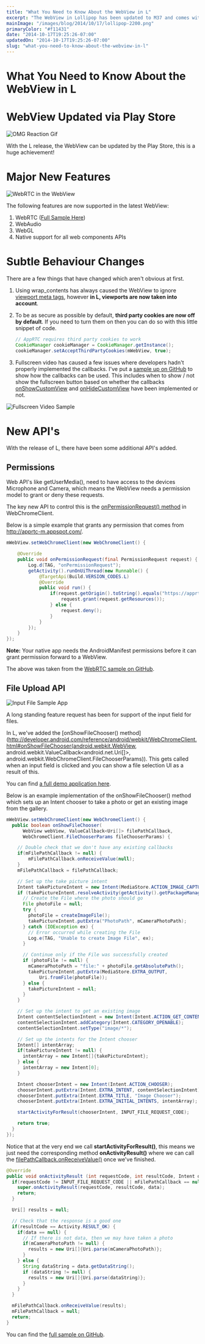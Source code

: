 ```yaml
---
title: "What You Need to Know About the WebView in L"
excerpt: "The WebView in Lollipop has been updated to M37 and comes with some new API's and alterations to some behaviours. I've noted them down just in case."
mainImage: "/images/blog/2014/10/17/lollipop-2200.png"
primaryColor: "#f11431"
date: "2014-10-17T19:25:26-07:00"
updatedOn: "2014-10-17T19:25:26-07:00"
slug: "what-you-need-to-know-about-the-webview-in-l"
---
```


# What You Need to Know About the WebView in L

# WebView Updated via Play Store

![OMG Reaction Gif](/images/blog/2014/10/17/tumblr-lm11bt4oak1qe6xr2.gif)

With the L release, the WebView can be updated by the Play Store, this is a huge achievement!

# Major New Features

![WebRTC in the WebView](/images/blog/2014/10/17/328932a7-4adf-4e9a-8542-cc16ed01b963.png "400")

The following features are now supported in the latest WebView:

1. WebRTC ([Full Sample Here](https://github.com/GoogleChrome/chromium-webview-samples/tree/master/webrtc-example))
2. WebAudio
3. WebGL
4. Native support for all web components APIs

# Subtle Behaviour Changes

There are a few things that have changed which aren't obvious at first.

1.  Using wrap_contents has always caused the WebView to ignore [viewport meta tags](https://developers.google.com/web/fundamentals/layouts/rwd-fundamentals/set-the-viewport?hl=en), however **in L, viewports are now taken into account**.
2.  To be as secure as possible by default, **third party cookies are now off by default**. If you need to turn them on then you can do so with this little snippet of code.

    ```java
    // AppRTC requires third party cookies to work
    CookieManager cookieManager = CookieManager.getInstance();
    cookieManager.setAcceptThirdPartyCookies(mWebView, true);
    ```

3. Fullscreen video has caused a few issues where developers hadn't properly implemented the callbacks. I've put a [sample up on GitHub](https://github.com/GoogleChrome/chromium-webview-samples/tree/master/fullscreen-video-sample) to show how the callbacks can be used. This includes when to show / not show the fullscreen button based on whether the callbacks <a href="http://developer.android.com/reference/android/webkit/WebChromeClient.html#onShowCustomView(android.view.View, android.webkit.WebChromeClient.CustomViewCallback">onShowCustomView</a> and [onHideCustomView](http://developer.android.com/reference/android/webkit/WebChromeClient.html#onHideCustomView()) have been implemented or not.

![Fullscreen Video Sample](/images/blog/2014/10/17/09894563-e134-4962-9a3a-1de11c2fbf99.png "400")

# New API's

With the release of L, there have been some additional API's added.

## Permissions

Web API's like getUserMedia(), need to have access to the devices Microphone and Camera, which means the WebView needs a permission model to grant or deny these requests.

The key new API to control this is the [onPermissionRequest() method](http://developer.android.com/reference/android/webkit/WebChromeClient.html#onPermissionRequest(android.webkit.PermissionRequest)) in WebChromeClient.

Below is a simple example that grants any permission that comes from http://apprtc-m.appspot.com/.

```java
mWebView.setWebChromeClient(new WebChromeClient() {

    @Override
    public void onPermissionRequest(final PermissionRequest request) {
        Log.d(TAG, "onPermissionRequest");
        getActivity().runOnUiThread(new Runnable() {
            @TargetApi(Build.VERSION_CODES.L)
            @Override
            public void run() {
                if(request.getOrigin().toString().equals("https://apprtc-m.appspot.com/")) {
                    request.grant(request.getResources());
                } else {
                    request.deny();
                }
            }
        });
    }
});
```

**Note:** Your native app needs the AndroidManifest permissions before it can grant permission forward to a WebView.

The above was taken from the [WebRTC sample on GitHub](https://github.com/GoogleChrome/chromium-webview-samples/tree/master/webrtc-example).

## File Upload API

![Input File Sample App](/images/blog/2014/10/17/b6ef89db-32fd-42ee-8e6d-6c81af3a3a6a.png "400")

A long standing feature request has been for support of the input field for files.

In L, we've added the [onShowFileChooser() method](http://developer.android.com/reference/android/webkit/WebChromeClient.html#onShowFileChooser(android.webkit.WebView, android.webkit.ValueCallback<android.net.Uri[]>, android.webkit.WebChromeClient.FileChooserParams)). This gets called when an input field is clicked and you can show a file selection UI as a result of this.

You can find [a full demo application here](https://github.com/GoogleChrome/chromium-webview-samples/tree/master/input-file-example).

Below is an example implementation of the onShowFileChooser() method which sets up an Intent chooser to take a photo or get an existing image from the gallery.

```java
mWebView.setWebChromeClient(new WebChromeClient() {
  public boolean onShowFileChooser(
      WebView webView, ValueCallback<Uri[]> filePathCallback,
      WebChromeClient.FileChooserParams fileChooserParams) {

    // Double check that we don't have any existing callbacks
    if(mFilePathCallback != null) {
        mFilePathCallback.onReceiveValue(null);
    }
    mFilePathCallback = filePathCallback;

    // Set up the take picture intent
    Intent takePictureIntent = new Intent(MediaStore.ACTION_IMAGE_CAPTURE);
    if (takePictureIntent.resolveActivity(getActivity().getPackageManager()) != null) {
      // Create the File where the photo should go
      File photoFile = null;
      try {
        photoFile = createImageFile();
        takePictureIntent.putExtra("PhotoPath", mCameraPhotoPath);
      } catch (IOException ex) {
        // Error occurred while creating the File
        Log.e(TAG, "Unable to create Image File", ex);
      }

      // Continue only if the File was successfully created
      if (photoFile != null) {
        mCameraPhotoPath = "file:" + photoFile.getAbsolutePath();
        takePictureIntent.putExtra(MediaStore.EXTRA_OUTPUT,
            Uri.fromFile(photoFile));
      } else {
        takePictureIntent = null;
      }
    }

    // Set up the intent to get an existing image
    Intent contentSelectionIntent = new Intent(Intent.ACTION_GET_CONTENT);
    contentSelectionIntent.addCategory(Intent.CATEGORY_OPENABLE);
    contentSelectionIntent.setType("image/*");

    // Set up the intents for the Intent chooser
    Intent[] intentArray;
    if(takePictureIntent != null) {
      intentArray = new Intent[]{takePictureIntent};
    } else {
      intentArray = new Intent[0];
    }

    Intent chooserIntent = new Intent(Intent.ACTION_CHOOSER);
    chooserIntent.putExtra(Intent.EXTRA_INTENT, contentSelectionIntent);
    chooserIntent.putExtra(Intent.EXTRA_TITLE, "Image Chooser");
    chooserIntent.putExtra(Intent.EXTRA_INITIAL_INTENTS, intentArray);

    startActivityForResult(chooserIntent, INPUT_FILE_REQUEST_CODE);

    return true;
  }
});
```

Notice that at the very end we call **startActivityForResult()**, this means we just need the corresponding method **onActivityResult()** where we can call the [filePathCallback.onReceiveValue()](http://developer.android.com/reference/android/webkit/ValueCallback.html) once we've finished.

```java
@Override
public void onActivityResult (int requestCode, int resultCode, Intent data) {
  if(requestCode != INPUT_FILE_REQUEST_CODE || mFilePathCallback == null) {
    super.onActivityResult(requestCode, resultCode, data);
    return;
  }

  Uri[] results = null;

  // Check that the response is a good one
  if(resultCode == Activity.RESULT_OK) {
    if(data == null) {
      // If there is not data, then we may have taken a photo
      if(mCameraPhotoPath != null) {
        results = new Uri[]{Uri.parse(mCameraPhotoPath)};
      }
    } else {
      String dataString = data.getDataString();
      if (dataString != null) {
        results = new Uri[]{Uri.parse(dataString)};
      }
    }
  }

  mFilePathCallback.onReceiveValue(results);
  mFilePathCallback = null;
  return;
}
```

You can find the [full sample on GitHub](https://github.com/GoogleChrome/chromium-webview-samples/tree/master/input-file-example).